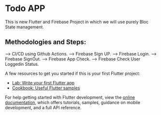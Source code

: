 # Todo APP

This is new Flutter and Firebase Project in which we will use purely Bloc State management.

## Methodologies and Steps:

--> CI/CD using Github Actions.
--> Firebase Sign UP.
--> Firebase Login.
--> Firebase SignOut.
--> Firebase App Check.
--> Firebase Check User Loggedin Status.

A few resources to get you started if this is your first Flutter project:

- [Lab: Write your first Flutter app](https://docs.flutter.dev/get-started/codelab)
- [Cookbook: Useful Flutter samples](https://docs.flutter.dev/cookbook)

For help getting started with Flutter development, view the
[online documentation](https://docs.flutter.dev/), which offers tutorials,
samples, guidance on mobile development, and a full API reference.

